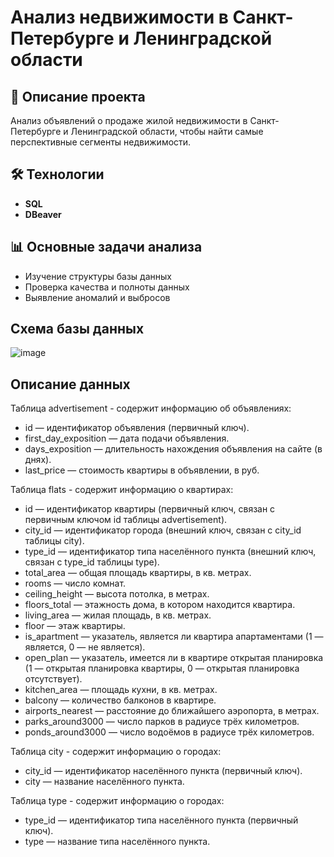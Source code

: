 # Анализ недвижимости в Санкт-Петербурге и Ленинградской области

## 📌 Описание проекта
Анализ объявлений о продаже жилой недвижимости в Санкт-Петербурге и Ленинградской области, чтобы найти самые перспективные сегменты недвижимости.

## 🛠 Технологии
- **SQL** 
- **DBeaver** 

## 📊 Основные задачи анализа
   - Изучение структуры базы данных
   - Проверка качества и полноты данных
   - Выявление аномалий и выбросов

## Схема базы данных
![image](https://github.com/user-attachments/assets/bc07bd57-d418-4c6f-a9d3-182a17f4dc9e)


## Описание данных
Таблица advertisement - содержит информацию об объявлениях:
- id — идентификатор объявления (первичный ключ).
- first_day_exposition — дата подачи объявления.
- days_exposition — длительность нахождения объявления на сайте (в днях).
- last_price — стоимость квартиры в объявлении, в руб.

Таблица flats - содержит информацию о квартирах:
- id — идентификатор квартиры (первичный ключ, связан с первичным ключом id таблицы advertisement).
- city_id — идентификатор города (внешний ключ, связан с city_id таблицы city).
- type_id — идентификатор типа населённого пункта (внешний ключ, связан с type_id таблицы type).
- total_area — общая площадь квартиры, в кв. метрах.
- rooms — число комнат.
- ceiling_height — высота потолка, в метрах.
- floors_total — этажность дома, в котором находится квартира.
- living_area — жилая площадь, в кв. метрах.
- floor — этаж квартиры.
- is_apartment — указатель, является ли квартира апартаментами (1 — является, 0 — не является).
- open_plan — указатель, имеется ли в квартире открытая планировка (1 — открытая планировка квартиры, 0 — открытая планировка отсутствует).
- kitchen_area — площадь кухни, в кв. метрах.
- balcony — количество балконов в квартире.
- airports_nearest — расстояние до ближайшего аэропорта, в метрах.
- parks_around3000 — число парков в радиусе трёх километров.
- ponds_around3000 — число водоёмов в радиусе трёх километров.

Таблица city - содержит информацию о городах:
- city_id — идентификатор населённого пункта (первичный ключ).
- city — название населённого пункта.

Таблица type - содержит информацию о городах:
- type_id — идентификатор типа населённого пункта (первичный ключ).
- type — название типа населённого пункта.
